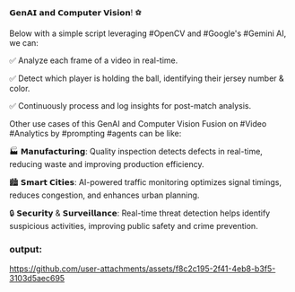 𝗚𝗲𝗻𝗔𝗜 𝗮𝗻𝗱 𝗖𝗼𝗺𝗽𝘂𝘁𝗲𝗿 𝗩𝗶𝘀𝗶𝗼𝗻! ⚽

Below with a simple script leveraging #OpenCV and #Google's #Gemini AI, we can: 

✅ Analyze each frame of a video in real-time.

✅ Detect which player is holding the ball, identifying their jersey number & color.

✅ Continuously process and log insights for post-match analysis.



Other use cases of this GenAI and Computer Vision Fusion on #Video #Analytics by #prompting #agents can be like:

🏭 𝗠𝗮𝗻𝘂𝗳𝗮𝗰𝘁𝘂𝗿𝗶𝗻𝗴: Quality inspection detects defects in real-time, reducing waste and improving production efficiency.

🏙️ 𝗦𝗺𝗮𝗿𝘁 𝗖𝗶𝘁𝗶𝗲𝘀: AI-powered traffic monitoring optimizes signal timings, reduces congestion, and enhances urban planning.

🔒 𝗦𝗲𝗰𝘂𝗿𝗶𝘁𝘆 & 𝗦𝘂𝗿𝘃𝗲𝗶𝗹𝗹𝗮𝗻𝗰𝗲: Real-time threat detection helps identify suspicious activities, improving public safety and crime prevention.


### output:

https://github.com/user-attachments/assets/f8c2c195-2f41-4eb8-b3f5-3103d5aec695


